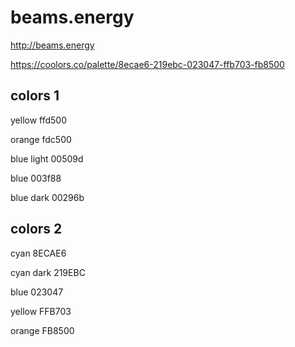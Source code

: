 # beams.energy
http://beams.energy



https://coolors.co/palette/8ecae6-219ebc-023047-ffb703-fb8500


## colors 1

yellow ffd500

orange fdc500

blue light 00509d

blue 003f88

blue dark 00296b


## colors 2

cyan 8ECAE6

cyan dark  219EBC

blue 023047

yellow FFB703

orange FB8500


